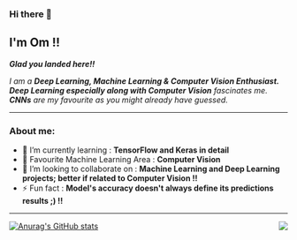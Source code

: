 ### Hi there 👋

## I'm Om !!

***Glad you landed here!!***


*I am a **Deep Learning, Machine Learning & Computer Vision Enthusiast.** **Deep Learning especially along with Computer Vision** fascinates me. **CNNs** are my favourite as you might already have guessed.*

------------------

### About me: 
- 🔭 I’m currently learning   :   **TensorFlow and Keras in detail**
- 🌟 Favourite Machine Learning Area   :  **Computer Vision**
- 👯 I’m looking to collaborate on   :   **Machine Learning and Deep Learning projects; better if related to Computer Vision !!**
- ⚡ Fun fact  :   **Model's accuracy doesn't always define its predictions results ;) !!**

------------------

<p align="center">
  <img align="right" src="https://github-readme-stats.vercel.app/api/top-langs/?username=Om4AI&hide=javascript,html&theme=react&layout=compact&)](https://github.com/anuraghazra/github-readme-stats" />
</p>

[![Anurag's GitHub stats](https://github-readme-stats.vercel.app/api?username=Om4AI&count_private=true)](https://github.com/anuraghazra/github-readme-stats)

